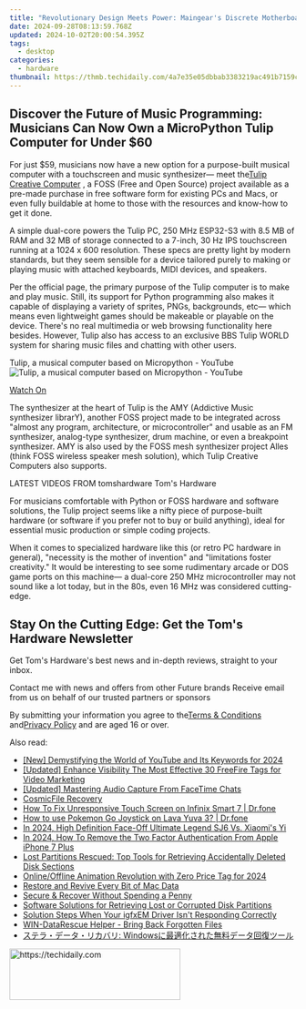 ```yaml
---
title: "Revolutionary Design Meets Power: Maingear's Discrete Motherboard-Free Computers Start From Just $1,399"
date: 2024-09-28T08:13:59.768Z
updated: 2024-10-02T20:00:54.395Z
tags:
  - desktop
categories:
  - hardware
thumbnail: https://thmb.techidaily.com/4a7e35e05dbbab3383219ac491b7159c730c023be090a3ce22bfc91cc23bb5f7.jpg
---
```


## Discover the Future of Music Programming: Musicians Can Now Own a MicroPython Tulip Computer for Under $60

For just $59, musicians now have a new option for a purpose-built musical computer with a touchscreen and music synthesizer— meet the[Tulip Creative Computer](https://tulip.computer/) , a FOSS (Free and Open Source) project available as a pre-made purchase in free software form for existing PCs and Macs, or even fully buildable at home to those with the resources and know-how to get it done.

 A simple dual-core powers the Tulip PC, 250 MHz ESP32-S3 with 8.5 MB of RAM and 32 MB of storage connected to a 7-inch, 30 Hz IPS touchscreen running at a 1024 x 600 resolution. These specs are pretty light by modern standards, but they seem sensible for a device tailored purely to making or playing music with attached keyboards, MIDI devices, and speakers.

 Per the official page, the primary purpose of the Tulip computer is to make and play music. Still, its support for Python programming also makes it capable of displaying a variety of sprites, PNGs, backgrounds, etc— which means even lightweight games should be makeable or playable on the device. There's no real multimedia or web browsing functionality here besides. However, Tulip also has access to an exclusive BBS Tulip WORLD system for sharing music files and chatting with other users.

 Tulip, a musical computer based on Micropython - YouTube ![Tulip, a musical computer based on Micropython - YouTube](https://img.youtube.com/vi/1lYFjQp7Xrw/maxresdefault.jpg)

[Watch On](https://youtu.be/1lYFjQp7Xrw)

 The synthesizer at the heart of Tulip is the AMY (Addictive Music synthesizer librarY), another FOSS project made to be integrated across "almost any program, architecture, or microcontroller" and usable as an FM synthesizer, analog-type synthesizer, drum machine, or even a breakpoint synthesizer. AMY is also used by the FOSS mesh synthesizer project Alles (think FOSS wireless speaker mesh solution), which Tulip Creative Computers also supports.

 LATEST VIDEOS FROM tomshardware Tom's Hardware

 For musicians comfortable with Python or FOSS hardware and software solutions, the Tulip project seems like a nifty piece of purpose-built hardware (or software if you prefer not to buy or build anything), ideal for essential music production or simple coding projects.

 When it comes to specialized hardware like this (or retro PC hardware in general), "necessity is the mother of invention" and "limitations foster creativity." It would be interesting to see some rudimentary arcade or DOS game ports on this machine— a dual-core 250 MHz microcontroller may not sound like a lot today, but in the 80s, even 16 MHz was considered cutting-edge.

## Stay On the Cutting Edge: Get the Tom's Hardware Newsletter

 Get Tom's Hardware's best news and in-depth reviews, straight to your inbox.

 Contact me with news and offers from other Future brands  Receive email from us on behalf of our trusted partners or sponsors

 By submitting your information you agree to the[Terms & Conditions](https://futureplc.com/terms-conditions/) and[Privacy Policy](https://futureplc.com/privacy-policy/) and are aged 16 or over.

<ins class="adsbygoogle"
     style="display:block"
     data-ad-format="autorelaxed"
     data-ad-client="ca-pub-7571918770474297"
     data-ad-slot="1223367746"></ins>

<ins class="adsbygoogle"
     style="display:block"
     data-ad-client="ca-pub-7571918770474297"
     data-ad-slot="8358498916"
     data-ad-format="auto"
     data-full-width-responsive="true"></ins>

<span class="atpl-alsoreadstyle">Also read:</span>
<div><ul>
<li><a href="https://youtube-webster.techidaily.com/emystifying-the-world-of-youtube-and-its-keywords-for-2024/"><u>[New] Demystifying the World of YouTube and Its Keywords for 2024</u></a></li>
<li><a href="https://youtube-video-recordings.techidaily.com/updated-enhance-visibility-the-most-effective-30-freefire-tags-for-video-marketing/"><u>[Updated] Enhance Visibility The Most Effective 30 FreeFire Tags for Video Marketing</u></a></li>
<li><a href="https://screen-sharing-recording.techidaily.com/updated-mastering-audio-capture-from-facetime-chats/"><u>[Updated] Mastering Audio Capture From FaceTime Chats</u></a></li>
<li><a href="https://data-recovery.techidaily.com/cosmicfile-recovery/"><u>CosmicFile Recovery</u></a></li>
<li><a href="https://fix-guide.techidaily.com/how-to-fix-unresponsive-touch-screen-on-infinix-smart-7-drfone-by-drfone-fix-android-problems-fix-android-problems/"><u>How To Fix Unresponsive Touch Screen on Infinix Smart 7 | Dr.fone</u></a></li>
<li><a href="https://android-pokemon-go.techidaily.com/how-to-use-pokemon-go-joystick-on-lava-yuva-3-drfone-by-drfone-virtual-android/"><u>How to use Pokemon Go Joystick on Lava Yuva 3? | Dr.fone</u></a></li>
<li><a href="https://some-knowledge.techidaily.com/in-2024-high-definition-face-off-ultimate-legend-sj6-vs-xiaomis-yi/"><u>In 2024, High Definition Face-Off Ultimate Legend SJ6 Vs. Xiaomi's Yi</u></a></li>
<li><a href="https://apple-account.techidaily.com/in-2024-how-to-remove-the-two-factor-authentication-from-apple-iphone-7-plus-by-drfone-ios/"><u>In 2024, How To Remove the Two Factor Authentication From Apple iPhone 7 Plus</u></a></li>
<li><a href="https://data-recovery.techidaily.com/lost-partitions-rescued-top-tools-for-retrieving-accidentally-deleted-disk-sections/"><u>Lost Partitions Rescued: Top Tools for Retrieving Accidentally Deleted Disk Sections</u></a></li>
<li><a href="https://article-tips.techidaily.com/onlineoffline-animation-revolution-with-zero-price-tag-for-2024/"><u>Online/Offline Animation Revolution with Zero Price Tag for 2024</u></a></li>
<li><a href="https://data-recovery.techidaily.com/restore-and-revive-every-bit-of-mac-data/"><u>Restore and Revive Every Bit of Mac Data</u></a></li>
<li><a href="https://data-recovery.techidaily.com/secure-and-recover-without-spending-a-penny/"><u>Secure & Recover Without Spending a Penny</u></a></li>
<li><a href="https://data-recovery.techidaily.com/software-solutions-for-retrieving-lost-or-corrupted-disk-partitions/"><u>Software Solutions for Retrieving Lost or Corrupted Disk Partitions</u></a></li>
<li><a href="https://hardware-help.techidaily.com/solution-steps-when-your-igfxem-driver-isnt-responding-correctly/"><u>Solution Steps When Your igfxEM Driver Isn't Responding Correctly</u></a></li>
<li><a href="https://data-recovery.techidaily.com/win-datarescue-helper-bring-back-forgotten-files/"><u>WIN-DataRescue Helper - Bring Back Forgotten Files</u></a></li>
<li><a href="https://data-recovery.techidaily.com/1720600450383-windows/"><u>ステラ・データ・リカバリ: Windowsに最適化された無料データ回復ツール</u></a></li>
</ul></div>

<!-- affiliate ads begin -->
<a href="https://aligracehair.sjv.io/c/5597632/1959759/19272" target="_top" id="1959759">
  <img src="//a.impactradius-go.com/display-ad/19272-1959759" border="0" alt="https://techidaily.com" width="300" height="90"/>
</a>
<img height="0" width="0" src="https://aligracehair.sjv.io/i/5597632/1959759/19272" style="position:absolute;visibility:hidden;" border="0" />
<!-- affiliate ads end -->


